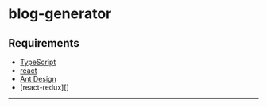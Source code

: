 # blog-generator

## Requirements

- [TypeScript][]
- [react][]
- [Ant Design][]
- [react-redux][]

---

[TypeScript]: https://www.typescriptlang.org/
[react]: https://reactjs.org/
[create-react-app]: https://create-react-app.dev/
[Ant Design]: https://ant.design/index-cn
